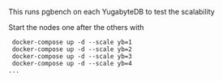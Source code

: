 This runs pgbench on each YugabyteDB to test the scalability

Start the nodes one after the others with 
```
 docker-compose up -d --scale yb=1
 docker-compose up -d --scale yb=2
 docker-compose up -d --scale yb=3
 docker-compose up -d --scale yb=4
...
```
